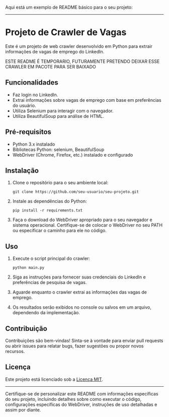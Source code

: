 Aqui está um exemplo de README básico para o seu projeto:

---

# Projeto de Crawler de Vagas

Este é um projeto de web crawler desenvolvido em Python para extrair informações de vagas de emprego do LinkedIn.

ESTE README É TEMPORARIO, FUTURAMENTE PRETENDO DEIXAR ESSE CRAWLER EM PACOTE PARA SER BAIXADO

## Funcionalidades

- Faz login no LinkedIn.
- Extrai informações sobre vagas de emprego com base em preferências do usuário.
- Utiliza Selenium para interagir com o navegador.
- Utiliza BeautifulSoup para análise de HTML.

## Pré-requisitos

- Python 3.x instalado
- Bibliotecas Python: selenium, BeautifulSoup
- WebDriver (Chrome, Firefox, etc.) instalado e configurado

## Instalação

1. Clone o repositório para o seu ambiente local:

    ```
    git clone https://github.com/seu-usuario/seu-projeto.git
    ```

2. Instale as dependências do Python:

    ```
    pip install -r requirements.txt
    ```

3. Faça o download do WebDriver apropriado para o seu navegador e sistema operacional. Certifique-se de colocar o WebDriver no seu PATH ou especificar o caminho para ele no código.

## Uso

1. Execute o script principal do crawler:

    ```
    python main.py
    ```

2. Siga as instruções para fornecer suas credenciais do LinkedIn e preferências de pesquisa de vagas.

3. Aguarde enquanto o crawler extrai as informações das vagas de emprego.

4. Os resultados serão exibidos no console ou salvos em um arquivo, dependendo da implementação.

## Contribuição

Contribuições são bem-vindas! Sinta-se à vontade para enviar pull requests ou abrir issues para relatar bugs, fazer sugestões ou propor novos recursos.

## Licença

Este projeto está licenciado sob a [Licença MIT](https://opensource.org/licenses/MIT).

---

Certifique-se de personalizar este README com informações específicas do seu projeto, incluindo detalhes sobre como executar o código, configurações específicas do WebDriver, instruções de uso detalhadas e assim por diante.